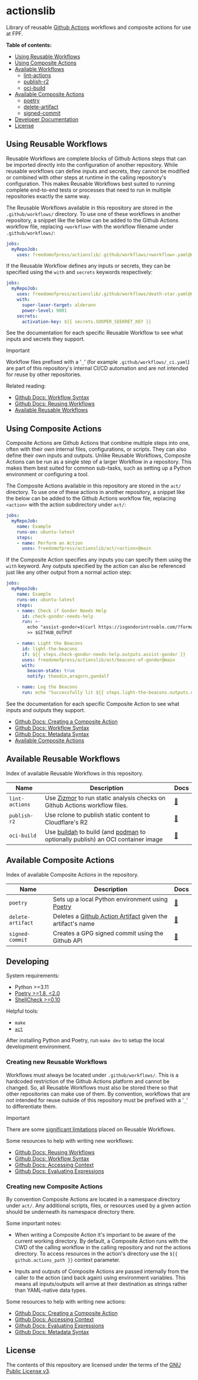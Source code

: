 # actionslib

Library of reusable [Github Actions](https://docs.github.com/en/actions) workflows and
composite actions for use at FPF.

**Table of contents:**

- [Using Reusable Workflows](#using-reusable-workflows)
- [Using Composite Actions](#using-composite-actions)
- [Available Workflows](#available-workflows)
  - [lint-actions](.github/workflows/lint-actions.yaml)
  - [publish-r2](.github/workflows/publish-r2.yaml)
  - [oci-build](.github/workflows/oci-build.yaml)
- [Available Composite Actions](#available-composite-actions)
  - [poetry](act/poetry/)
  - [delete-artifact](act/delete-artifact/)
  - [signed-commit](act/signed-commit/)
- [Developer Documentation](#developer-documentation)
- [License](#license)

## Using Reusable Workflows

Reusable Workflows are complete blocks of Github Actions steps that can be imported
directly into the configuration of another repository. While reusable workflows can define
inputs and secrets, they cannot be modified or combined with other steps at runtime in the
calling repository's configuration. This makes Reusable Workflows best suited to running
complete end-to-end tests or processes that need to run in multiple repositories exactly
the same way.

The Reusable Workflows available in this repository are stored in the `.github/workflows/`
directory. To use one of these workflows in another repository, a snippet like the below
can be added to the Github Actions workflow file, replacing `<workflow>` with the workflow
filename under `.github/workflows/`:

```yaml
jobs:
  myRepoJob:
    uses: freedomofpress/actionslib/.github/workflows/<workflow>.yaml@main
```

If the Reusable Workflow defines any inputs or secrets, they can be specified using the
`with` and `secrets` keywords respectively:

```yaml
jobs:
  myRepoJob:
    uses: freedomofpress/actionslib/.github/workflows/death-star.yaml@main
    with:
      super-laser-target: alderann
      power-level: 9001
    secrets:
      activation-key: ${{ secrets.SOOPER_SEEKRET_KEY }}
```

See the documentation for each specific Reusable Workflow to see what inputs and secrets
they support.

> [!IMPORTANT]
> Workflow files prefixed with a '`_`' (for example `.github/workflows/_ci.yaml`) are part
> of this repository's internal CI/CD automation and are not intended for reuse by other
> repositories.

Related reading:

- [Github Docs: Workflow Syntax](https://docs.github.com/en/actions/writing-workflows/workflow-syntax-for-github-actions)
- [Github Docs: Reusing Workflows](https://docs.github.com/en/actions/sharing-automations/reusing-workflows)
- [Available Reusable Workflows](#available-reusable-workflows)

## Using Composite Actions

Composite Actions are Github Actions that combine multiple steps into one, often with
their own internal files, configurations, or scripts. They can also define their own
inputs and outputs. Unlike Reusable Workflows, Composite Actions can be run as a single
step of a larger Workflow in a repository. This makes them best suited for common
sub-tasks, such as setting up a Python environment or configuring a tool.

The Composite Actions available in this repository are stored in the `act/` directory. To
use one of these actions in another repository, a snippet like the below can be added to
the Github Actions workflow file, replacing `<action>` with the action subdirectory under
`act/`:

```yaml
jobs:
  myRepoJob:
    name: Example
    runs-on: ubuntu-latest
    steps:
    - name: Perform an Action
      uses: freedomofpress/actionslib/act/<action>@main
```

If the Composite Action specifies any inputs you can specify them using the `with`
keyword. Any outputs specified by the action can also be referenced just like any other
output from a normal action step:

```yaml
jobs:
  myRepoJob:
    name: Example
    runs-on: ubuntu-latest
    steps:
    - name: Check if Gondor Needs Help
      id: check-gondor-needs-help
      run: >-
        echo "assist-gondor=$(curl https://isgondorintrouble.com/?format=json | jq '.status')"
        >> $GITHUB_OUTPUT

    - name: Light the Beacons
      id: light-the-beacons
      if: ${{ steps.check-gondor-needs-help.outputs.assist-gondor }}
      uses: freedomofpress/actionslib/act/beacons-of-gondor@main
      with:
        beacon-state: true
        notify: theodin,aragorn,gandalf

    - name: Log the Beacons
      run: echo "Successfully lit ${{ steps.light-the-beacons.outputs.number-of-beacons }} beacons"
```

See the documentation for each specific Composite Action to see what inputs and outputs
they support.

- [Github Docs: Creating a Composite Action](https://docs.github.com/en/actions/sharing-automations/creating-actions/creating-a-composite-action)
- [Github Docs: Workflow Syntax](https://docs.github.com/en/actions/writing-workflows/workflow-syntax-for-github-actions)
- [Github Docs: Metadata Syntax](https://docs.github.com/en/actions/sharing-automations/creating-actions/metadata-syntax-for-github-actions#runs)
- [Available Composite Actions](#available-composite-actions)

## Available Reusable Workflows

Index of available Reusable Workflows in this repository.

| Name           | Description                                                                                                                 | Docs                                          |
| -------------- | --------------------------------------------------------------------------------------------------------------------------- | --------------------------------------------- |
| `lint-actions` | Use [Zizmor](https://woodruffw.github.io/zizmor/) to run static analysis checks on Github Actions workflow files.           | [:link:](.github/workflows/lint-actions.yaml) |
| `publish-r2`   | Use rclone to publish static content to Cloudflare's R2                                                                     | [:link:](.github/workflows/publish-r2.yaml)   |
| `oci-build`    | Use [buildah](https://buildah.io/) to build (and [podman](https://podman.io/) to optionally publish) an OCI container image | [:link:](.github/workflows/oci-build.yaml)    |

## Available Composite Actions

Index of available Composite Actions in the repository.

| Name              | Description                                                                                                                                                                                  | Docs                           |
| ----------------- | -------------------------------------------------------------------------------------------------------------------------------------------------------------------------------------------- | ------------------------------ |
| `poetry`          | Sets up a local Python environment using [Poetry](https://python-poetry.org/)                                                                                                                | [:link:](act/poetry/)          |
| `delete-artifact` | Deletes a [Github Action Artifact](https://docs.github.com/en/actions/writing-workflows/choosing-what-your-workflow-does/storing-and-sharing-data-from-a-workflow) given the artifact's name | [:link:](act/delete-artifact/) |
| `signed-commit`   | Creates a GPG signed commit using the Github API                                                                                                                                             | [:link:](act/signed-commit/)   |

## Developing

System requirements:

- Python >=3.11
- [Poetry >=1.8, \<2.0](https://python-poetry.org/docs/#installation)
- [ShellCheck >=0.10](https://github.com/koalaman/shellcheck)

Helpful tools:

- `make`
- [`act`](https://nektosact.com/installation/index.html)

After installing Python and Poetry, run `make dev` to setup the local development
environment.

### Creating new Reusable Workflows

Workflows must always be located under `.github/workflows/`. This is a hardcoded
restriction of the Github Actions platform and cannot be changed. So, all Reusable
Workflows must also be stored there so that other repositories can make use of them. By
convention, workflows that are _not_ intended for reuse outside of this repository must be
prefixed with a '`_`' to differentiate them.

> [!IMPORTANT]
> There are some
> [significant limitations](https://docs.github.com/en/actions/sharing-automations/reusing-workflows#limitations)
> placed on Reusable Workflows.

Some resources to help with writing new workflows:

- [Github Docs: Reusing Workflows](https://docs.github.com/en/actions/sharing-automations/reusing-workflows)
- [Github Docs: Workflow Syntax](https://docs.github.com/en/actions/writing-workflows/workflow-syntax-for-github-actions)
- [Github Docs: Accessing Context](https://docs.github.com/en/actions/writing-workflows/choosing-what-your-workflow-does/accessing-contextual-information-about-workflow-runs#github-context)
- [Github Docs: Evaluating Expressions](https://docs.github.com/en/actions/writing-workflows/choosing-what-your-workflow-does/evaluate-expressions-in-workflows-and-actions#literals)

### Creating new Composite Actions

By convention Composite Actions are located in a namespace directory under `act/`. Any
additional scripts, files, or resources used by a given action should be underneath its
namespace directory there.

Some important notes:

- When writing a Composite Action it's important to be aware of the current working
  directory. By default, a Composite Action runs with the CWD of the calling workflow in
  the calling repository and _not_ the actions directory. To access resources in the
  action's directory use the `${{ github.actions_path }}` context parameter.

- Inputs and outputs of Composite Actions are passed internally from the caller to the
  action (and back again) using environment variables. This means all inputs/outputs will
  arrive at their destination as strings rather than YAML-native data types.

Some resources to help with writing new actions:

- [Github Docs: Creating a Composite Action](https://docs.github.com/en/actions/sharing-automations/creating-actions/creating-a-composite-action)
- [Github Docs: Accessing Context](https://docs.github.com/en/actions/writing-workflows/choosing-what-your-workflow-does/accessing-contextual-information-about-workflow-runs#github-context)
- [Github Docs: Evaluating Expressions](https://docs.github.com/en/actions/writing-workflows/choosing-what-your-workflow-does/evaluate-expressions-in-workflows-and-actions#literals)
- [Github Docs: Metadata Syntax](https://docs.github.com/en/actions/sharing-automations/creating-actions/metadata-syntax-for-github-actions#runs)

## License

The contents of this repository are licensed under the terms of the
[GNU Public License v3](LICENSE.txt).

